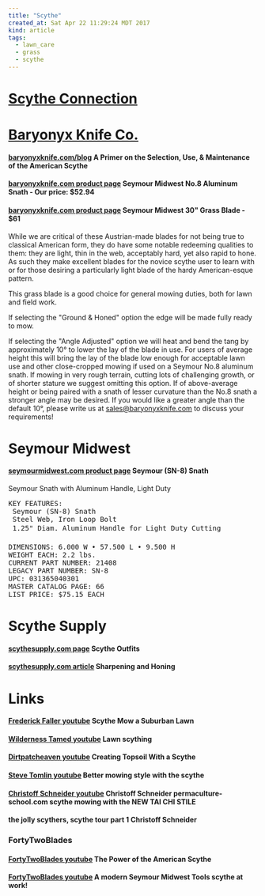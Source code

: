 ```yaml
---
title: "Scythe"
created_at: Sat Apr 22 11:29:24 MDT 2017
kind: article
tags:
  - lawn_care
  - grass
  - scythe
---
```


<h1>
  <a href="http://scytheconnection.com/" target="_blank">Scythe Connection</a>
</h1>

<h1>
  <a href="http://www.baryonyxknife.com/" target="_blank">Baryonyx Knife Co.</a>
</h1>

<h4>
  <a href="http://site.baryonyxknife.com/blog/2014/08/10/a-primer-on-the-selection-use-maintenance-of-the-american-scythe/" target="_blank">baryonyxknife.com/blog</a>
  A Primer on the Selection, Use, & Maintenance of the American Scythe
</h4>

<h4>
  <a href="http://www.baryonyxknife.com/seminoalsn.html" target="_blank">baryonyxknife.com product page</a>
  Seymour Midwest No.8 Aluminum Snath - Our price: $52.94
</h4>

<h4>
  <a href="http://www.baryonyxknife.com/semi30grbl.html" target="_blank">baryonyxknife.com product page</a>
  Seymour Midwest 30" Grass Blade - $61
</h4>

While we are critical of these Austrian-made blades for not being true to
classical American form, they do have some notable redeeming qualities to
them: they are light, thin in the web, acceptably hard, yet also rapid
to hone. As such they make excellent blades for the novice scythe user
to learn with or for those desiring a particularly light blade of the
hardy American-esque pattern.

This grass blade is a good choice for general mowing duties, both for
lawn and field work.

If selecting the "Ground & Honed" option the edge will be made fully
ready to mow.

If selecting the "Angle Adjusted" option we will heat and bend the
tang by approximately 10° to lower the lay of the blade in use. For
users of average height this will bring the lay of the blade low enough
for acceptable lawn use and other close-cropped mowing if used on a
Seymour No.8 aluminum snath. If mowing in very rough terrain, cutting
lots of challenging growth, or of shorter stature we suggest omitting
this option. If of above-average height or being paired with a snath of
lesser curvature than the No.8 snath a stronger angle may be desired. If
you would like a greater angle than the default 10°, please write us
at sales@baryonyxknife.com to discuss your requirements!

<h1>
  Seymour Midwest
</h1>

<h4>
  <a href="http://seymourmidwest.com/en/21408" target="_blank">seymourmidwest.com product page</a>
  Seymour (SN-8) Snath
</h4>

Seymour Snath with Aluminum Handle, Light Duty

<pre>
KEY FEATURES:
 Seymour (SN-8) Snath
 Steel Web, Iron Loop Bolt
 1.25" Diam. Aluminum Handle for Light Duty Cutting
 
DIMENSIONS: 6.000 W • 57.500 L • 9.500 H
WEIGHT EACH: 2.2 lbs.
CURRENT PART NUMBER: 21408
LEGACY PART NUMBER: SN-8
UPC: 031365040301
MASTER CATALOG PAGE: 66
LIST PRICE: $75.15 EACH 
</pre>

<h1>
Scythe Supply
</h1>

<h4>
  <a href="https://scythesupply.com/outfits.html" target="_blank">scythesupply.com page</a>
  Scythe Outfits
</h4>

<h4>
  <a href="https://scythesupply.com/stones-and-sharpening.html" target="_blank">scythesupply.com article</a>
  Sharpening and Honing
</h4>

<h1>Links</h1>

<h4>
  <a href="https://www.youtube.com/watch?v=7NfYUEr996A" target="_blank">Frederick Faller youtube</a>
  Scythe Mow a Suburban Lawn
</h4>

<h4>
  <a href="https://www.youtube.com/watch?v=_fRkJvjBXrM" target="_blank">Wilderness Tamed youtube</a>
  Lawn scything
</h4>


<h4>
  <a href="https://www.youtube.com/watch?v=-OJEptDHTn8" target="_blank">Dirtpatcheaven youtube</a>
  Creating Topsoil With a Scythe
</h4>

<h4>
  <a href="https://www.youtube.com/watch?v=K_LVVui8o7g" target="_blank">Steve Tomlin youtube</a>
  Better mowing style with the scythe
</h4>

<h4>
  <a href="https://www.youtube.com/watch?v=njHsmhAEoq4" target="_blank">Christoff Schneider youtube</a>
  Christoff Schneider permaculture-school.com scythe mowing with the NEW TAI CHI STILE
</h4>

<h4>
<a href="" target="_blank"></a>

the jolly scythers, scythe tour part 1
Christoff Schneider
</h4>

<h3>
FortyTwoBlades
</h3>

<h4>
  <a href="https://www.youtube.com/watch?v=MZbwzYJAFlQ" target="_blank">FortyTwoBlades youtube</a>
  The Power of the American Scythe
</h4>

<h4>
  <a href="https://www.youtube.com/watch?v=osNiBdDbod4" target="_blank">FortyTwoBlades youtube</a>
  A modern Seymour Midwest Tools scythe at work!
</h4>

<!--
html boilerplate
<a href="" target="_blank"></a>
<a name=""></a>
<img src="" width="400px">
<ul>
  <li></li>
</ul>
<pre>
</pre>
<pre><code>
</code></pre>
<math xmlns='http://www.w3.org/1998/Math/MathML' display='block'>
</math>
-->
